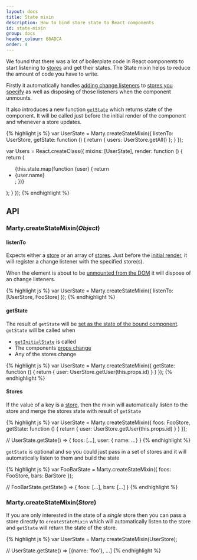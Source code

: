 ```yaml
---
layout: docs
title: State mixin
description: How to bind store state to React components
id: state-mixin
group: docs
header_colour: 68ADCA
order: 4
---
```


We found that there was a lot of boilerplate code in React components to start listening to [stores](/docs/stores.html) and get their states. The State mixin helps to reduce the amount of code you have to write.

Firstly it automatically handles [adding change listeners](/docs/stores.html#addChangeListener) to [stores you specify](#listenTo) as well as disposing of those listeners when the component unmounts.

It also introduces a new function [<code>getState</code>](#getState) which returns state of the component. It will be called just before the initial render of the component and whenever a store updates.

{% highlight js %}
var UserState = Marty.createStateMixin({
  listenTo: UserStore,
  getState: function () {
    return {
      users: UserStore.getAll()
    };
  }
});

var Users = React.createClass({
  mixins: [UserState],
  render: function () {
    return (<ul>
      {this.state.map(function (user) {
        return <li>{user.name}</li>;
      })}
    </ul>);
  }
});
{% endhighlight %}


<h2 id="api">API</h2>

<h3 id="createStateMixinObject">Marty.createStateMixin(<i>Object</i>)</h3>

<h4 id="listenTo">listenTo</h4>

Expects either a [store](/docs/stores.html) or an array of [stores](/docs/stores.html). Just before the [initial render](http://facebook.github.io/react/docs/component-specs.html#mounting-componentwillmount), it will register a change listener with the specified store(s).

When the element is about to be [unmounted from the DOM](http://facebook.github.io/react/docs/component-specs.html#unmounting-componentwillunmount) it will dispose of an change listeners.

{% highlight js %}
var UserState = Marty.createStateMixin({
  listenTo: [UserStore, FooStore]
});
{% endhighlight %}

<h4 id="getState">getState</h4>

The result of <code>getState</code> will be [set as the state of the bound component](http://facebook.github.io/react/docs/component-api.html#setstate). <code>getState</code> will be called when

* [<code>getInitialState</code>](http://facebook.github.io/react/docs/component-specs.html#getinitialstate) is called
* The components [props change](http://facebook.github.io/react/docs/component-specs.html#updating-componentwillupdate)
* Any of the stores change

{% highlight js %}
var UserState = Marty.createStateMixin({
  getState: function () {
    return {
      user: UserStore.getUser(this.props.id)
    }
  }
});
{% endhighlight %}

<h4 id="stores">Stores</h4>

If the value of a key is a [store](/docs/stores.html), then the mixin will automatically listen to the store and merge the stores state with result of <code>getState</code>

{% highlight js %}
var UserState = Marty.createStateMixin({
  foos: FooStore,
  getState: function () {
    return {
      user: UserStore.getUser(this.props.id)
    }
  }
});

// UserState.getState() =>
{
  foos: [...],
  user: { name: ...}
}
{% endhighlight %}

<code>getState</code> is optional and so you could just pass in a set of stores and it will automatically listen to them and build the state

{% highlight js %}
var FooBarState = Marty.createStateMixin({
  foos: FooStore,
  bars: BarStore
});

// FooBarState.getState() =>
{
  foos: [...],
  bars: [...]
}
{% endhighlight %}

<h3 id="createStateMixinStore">Marty.createStateMixin(<i>Store</i>)</h3>

If you are only interested in the state of a *single* store then you can pass a store directly to <code>createStateMixin</code> which will automatically listen to the store and <code>getState</code> will return the state of the store.


{% highlight js %}
var UserState = Marty.createStateMixin(UserStore);

// UserState.getState() =>
[{name: 'foo'}, ...]
{% endhighlight %}